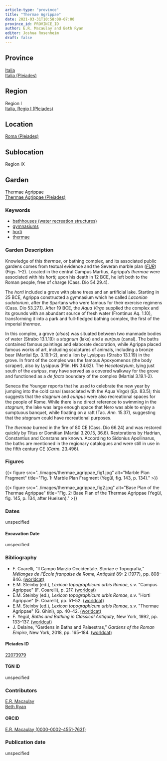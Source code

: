 ```yaml
---
article-type: "province"
title: "Thermae Agrippae"
date: 2021-03-31T10:58:08-07:00
province_id: PROVINCE_ID
author: E.R. Macaulay and Beth Ryan
editor: Joshua Rosenheim
draft: false
---
```


## Province

[Italia]({{<relref"../../../..">}}) \
[Italia (Pleiades)](https://pleiades.stoa.org/places/1052)

## Region

Region I \
[Italia, Regio I (Pleiades)](https://pleiades.stoa.org/places/441075550)

## Location

[Roma (Pleiades)](https://pleiades.stoa.org/places/423025)

<!-- ### Location Description -->

## Sublocation

Region IX <!-- Pleiades link?-->

<!-- ### Sublocation Description -->

## Garden

Thermae Agrippae \
[Thermae Agrippae (Pleiades)](https://pleiades.stoa.org/places/22073979)

### Keywords

- [bathhouses (water recreation structures)](http://vocab.getty.edu/page/aat/300007347)
- [gymnasiums](http://vocab.getty.edu/page/aat/300007297)
- [horti](http://vocab.getty.edu/page/aat/300008107)
- [thermae](http://vocab.getty.edu/page/aat/300007364)

### Garden Description

Knowledge of this *thermae*, or bathing complex, and its associated public gardens comes from textual evidence and the Severan marble plan ([*FUR*](https://formaurbis.stanford.edu/index.php)) (Figs. 1–2). Located in the central Campus Martius, Agrippa’s *thermae* were associated with his *horti*; upon his death in 12 BCE, he left both to the Roman people, free of charge (Cass. Dio 54.29.4).

The *horti* included a grove with plane trees and an artificial lake. Starting in 25 BCE, Agrippa constructed a gymnasium which he called *Laconian sudatorium*, after the Spartans who were famous for their exercise regimens (Cass. Dio 53.27.1). After 19 BCE, the *Aqua Virgo* supplied the complex and its grounds with an abundant source of fresh water (Frontinus Aq. 1.10), transforming it into a park and full-fledged bathing complex, the first of the imperial *thermae*.

In this complex, a grove (*alsos*) was situated between two manmade bodies of water (Strabo 13.1.19): a *stagnum* (lake) and a *euripus* (canal). The baths contained famous paintings and elaborate decoration, while Agrippa placed famous works of art, including sculptures of animals, including a bronze bear (Martial *Ep.* 3.19.1–2), and a lion by Lysippus (Strabo 13.1.19) in the grove. In front of the complex was the famous Apoxyomenos (the body scraper), also by Lysippus (Plin. HN 34.62). The *Hecatostylum*, lying just south of the *euripus*, may have served as a covered walkway for the grove and functioned as a *de facto* boundary of the complex (Martial 3.19.1-2).

Seneca the Younger reports that he used to celebrate the new year by jumping into the cold canal (associated with the Aqua Virgo) (*Ep.* 83.5); this suggests that the *stagnum* and *euripus* were also recreational spaces for the people of Rome. While there is no direct reference to swimming in the *stagnum*, the lake was large enough space that Nero was able to enjoy a sumptuous banquet, while floating on a raft (Tac. *Ann.* 15.37), suggesting that the *stagnum* could have recreational purposes.

The *thermae* burned in the fire of 80 CE (Cass. Dio  66.24) and was restored quickly by Titus or Domitian (Martial 3.20.15, 36.6). Restorations by Hadrian, Constantius and Constans are known. According to Sidonius Apollinarus, the baths are mentioned in the regionary catalogues and were still in use in the fifth century CE (*Carm.* 23.496).

### Figures

{{< figure src="../images/thermae_agrippae_fig1.jpg" alt="Marble Plan Fragment" title="Fig. 1: Marble Plan Fragment (Yegül, fig. 143, p. 134)." >}}

{{< figure src="../images/thermae_agrippae_fig2.jpg" alt="Base Plan of the Thermae Agrippae" title="Fig. 2: Base Plan of the Thermae Agrippae (Yegül, fig. 145, p. 134, after Huelsen)." >}}

### Dates

unspecified

#### Excavation Date

unspecified

### Bibliography

* F. Coarelli, “Il Campo Marzio Occidentale. Storiae e Topografia,” *Mélanges de l’École française de Rome, Antiquité* 89: 2 (1977), pp. 808–846. [(worldcat)](http://www.worldcat.org/oclc/220729070)
* E.M. Steinby (ed.), *Lexicon topographicum urbis Romae*, s.v. "Campus Agrippae" (F. Coarelli), p. 217. [(worldcat)](http://www.worldcat.org/oclc/1114759113)
* E.M. Steinby (ed.), *Lexicon topographicum urbis Romae*, s.v. "Horti Agrippae" (F. Coarelli), pp. 51–52. [(worldcat)](http://www.worldcat.org/oclc/1114759113)
* E.M. Steinby (ed.), *Lexicon topographicum urbis Romae*, s.v. "Thermae Agrippae" (G. Ghini), pp. 40–42. [(worldcat)](http://www.worldcat.org/oclc/1114759113)
* F. Yegül, *Baths and Bathing in Classical Antiquity*, New York, 1992, pp. 133–137. [(worldcat)](http://www.worldcat.org/oclc/894788084)
* J. Delaine, “Gardens in Baths and Palaestras,” *Gardens of the Roman Empire*, New York, 2018, pp. 165–184. [(worldcat)](http://www.worldcat.org/oclc/1036265637)

#### Pleiades ID

[22073979](https://pleiades.stoa.org/places/22073979)

#### TGN ID

unspecified

### Contributors

[E.R. Macaulay](https://emacaulaylewis.com)\
[Beth Ryan](#)<!--website for Beth Ryan?-->

#### ORCID

[E.R. Macaulay (0000-0002-4551-7631)](https://orcid.org/0000-0002-4551-7631)
<!--ORCID for Beth Ryan?-->

### Publication date

unspecified
